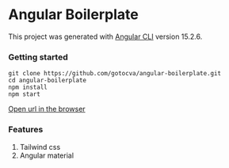 # Angular Boilerplate

This project was generated with [Angular CLI](https://github.com/angular/angular-cli) version 15.2.6.

### Getting started 

```
git clone https://github.com/gotocva/angular-boilerplate.git
cd angular-boilerplate
npm install
npm start
```

[Open url in the browser](http://localhost:4200)

### Features

1. Tailwind css 
2. Angular material 
